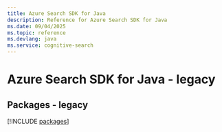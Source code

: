 ```yaml
---
title: Azure Search SDK for Java
description: Reference for Azure Search SDK for Java
ms.date: 09/04/2025
ms.topic: reference
ms.devlang: java
ms.service: cognitive-search
---
```

# Azure Search SDK for Java - legacy
## Packages - legacy
[!INCLUDE [packages](search-index.md)]